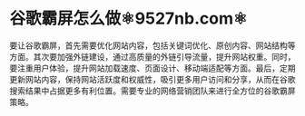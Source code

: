 # 谷歌霸屏怎么做⚛️9527nb.com⚛️

要让谷歌霸屏，首先需要优化网站内容，包括关键词优化、原创内容、网站结构等方面。其次要加强外链建设，通过高质量的外链引导流量，提升网站权重。同时，要注重用户体验，提升网站加载速度、页面设计、移动端适配等方面。最后，定期更新网站内容，保持网站活跃度和权威性，吸引更多用户访问和分享，从而在谷歌搜索结果中占据更多有利位置。需要专业的网络营销团队来进行全方位的谷歌霸屏策略。
